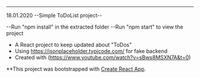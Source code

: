 ---

18.01.2020
--Simple ToDoList project--

--Run "npm install" in the extracted folder
--Run "npm start" to view the project

- A React project to keep updated about "ToDos"
- Using https://jsonplaceholder.typicode.com/ for fake backend
- Created with (https://www.youtube.com/watch?v=sBws8MSXN7A&t=0)

\*\*This project was bootstrapped with [Create React App](https://github.com/facebook/create-react-app).
